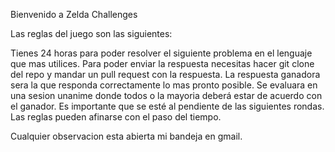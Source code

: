 Bienvenido a Zelda Challenges

Las reglas del juego son las siguientes:

Tienes 24 horas para poder resolver el siguiente problema en el lenguaje que mas utilices.
Para poder enviar la respuesta necesitas hacer git clone del repo y mandar un pull request con la respuesta.
La respuesta ganadora sera la que responda correctamente lo mas pronto posible.
Se evaluara en una sesion unanime donde todos o la mayoria deberá estar de acuerdo con el ganador.
Es importante que se esté al pendiente de las siguientes rondas.
Las reglas pueden afinarse con el paso del tiempo.

Cualquier observacion esta abierta mi bandeja en gmail.